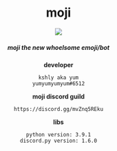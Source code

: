 <!--[![Anurag's github stats](https://github-readme-stats.vercel.app/api?username=yumm-b612&theme=onedark&show_icons=true)](https://github.com/anuraghazra/github-readme-stats) [![Top Langs](https://github-readme-stats.vercel.app/api/top-langs/?username=yumm-b612&layout=compact&theme=onedark)](https://github.com/anuraghazra/github-readme-stats)-->

<div align="center">
<h1>moji</h1>
<img src="https://user-images.githubusercontent.com/75433579/110415389-c5942180-805f-11eb-8488-5aa3eaa5761c.png"/>
<h5>moji the new whoelsome emoji/bot</h5>

**developer** 
```text
kshly aka yum
yumyumyumyum#6512
```
**moji discord guild**
```text
https://discord.gg/mvZnq5REku
```
**libs**
```text
python version: 3.9.1
discord.py version: 1.6.0
```
</div>

 

